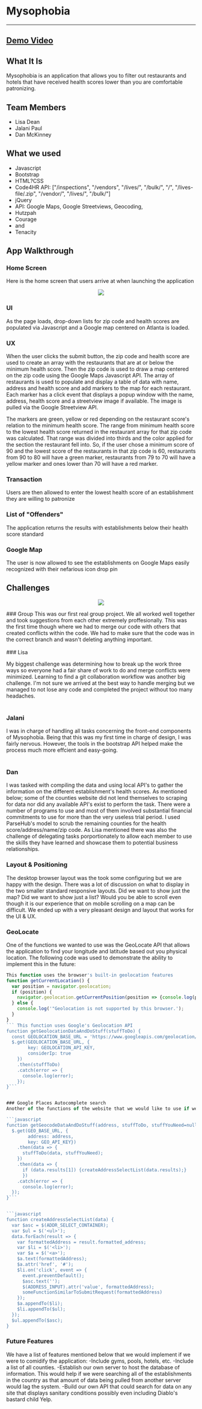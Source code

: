 # Mysophobia
---
## [Demo Video](https://youtu.be/uLNvlpdSDJE)

## What It Is
Mysophobia is an application that allows you to filter out restaurants and hotels that have received health scores lower than you are comfortable patronizing.

## Team Members
* Lisa Dean
* Jalani Paul
* Dan McKinney

## What we used
* Javascript
* Bootstrap
* HTML?CSS
* Code4HR API: ["/inspections", "/vendors", "/lives/", "/bulk/", "/", "/lives-file/<locality>.zip", "/vendor/<vendorid>", "/lives/<locality>", "/bulk/<filename>"]
* jQuery
* API: Google Maps, Google Streetviews, Geocoding, 
* Hutzpah
* Courage
* and
* Tenacity

## App Walkthrough

### Home Screen
Here is the home screen that users arrive at when launching the application
<p align='center'>
    <img src='images/home.png'></img>
</p>

### UI
As the page loads, drop-down lists for zip code and health scores are populated via Javascript and a Google map centered on Atlanta is loaded.

### UX
When the user clicks the submit button, the zip code and health score are used to create an array with the restaurants that are at or below the minimum health score. Then the zip code is used to draw a map centered on the zip code using the Google Maps Javascript API. The array of restaurants is used to populate and display a table of data with name, address and health score and add markers to the map for each restaurant. Each marker has a click event that displays a popup window with the name, address, health score and a streetview image if available. The image is pulled via the Google Streetview API.

The markers are green, yellow or red depending on the restaurant score's relation to the minimum health score. The range from minimum health score to the lowest health score returned in the restaurant array for that zip code was calculated. That range was divided into thirds and the color applied for the section the restaurant fell into. So, if the user chose a minimum score of 90 and the lowest score of the restaurants in that zip code is 60, restaurants from 90 to 80 will have a green marker, restaurants from 79 to 70 will have a yellow marker and ones lower than 70 will have a red marker.


### Transaction
Users are then allowed to enter the lowest health score of an establishment they are willing to patronize


### List of "Offenders"
The application returns the results with establishments below their health score standard

### Google Map
The user is now allowed to see the establishments on Google Maps easily recognized with their nefarious icon drop pin

## Challenges
<p align='center'>
    <img src='images/trello.png'></img>
</p>
### Group
This was our first real group project. We all worked well together and took suggestions from each other extremely proffesionally.
This was the first time though where we had to merge our code with others that created conflicts within the code. We had to make sure that the code was in the correct branch and wasn't deleting anything important.
<br>
<br>
### Lisa

My biggest challenge was determining how to break up the work three ways so everyone had a fair share of work to do and merge conflicts were minimized. Learning to find a git collaboration workflow was another big challenge. I'm not sure we arrived at the best way to handle merging but we managed to not lose any code and completed the project without too many headaches.
<br>
<br>
### Jalani

I was in charge of handling all tasks concerning the front-end components of Mysophobia. Being that this was my first time in charge of design, I was fairly nervous. However, the tools in the bootstrap API helped make the process much more effcient and easy-going. 
<br>
<br>
### Dan
I was tasked with compiling the data and using local API's to gather the information on the different establishment's health scores. As mentioned below; some of the counties website did not lend themselves to scraping for data nor did any available API's exist to perform the task. There were a number of programs to use and most of them involved substantial financial commitments to use for more than the very useless trial period. I used ParseHub's model to scrub the remaining counties for the health score/address/name/zip code. As Lisa mentioned there was also the challenge of delegating tasks porportionately to allow each member to use the skills they have learned and showcase them to potential business relationships.
<br>

### Layout & Positioning
The desktop browser layout was the took some configuring but we are happy with the design. There was a lot of discussion on what to display in the two smaller standard responsive layouts. Did we want to show just the map? Did we want to show just a list? Would you be able to scroll even though it is our experience that on mobile scrolling on a map can be difficult. We ended up with a very pleasant design and layout that works for the UI & UX. 
### GeoLocate
One of the functions we wanted to use was the GeoLocate API that allows the application to find your longitude and latitude based out you physical location. The following code was used to demonstrate the ability to implement this in the future:

```javascript
This function uses the browser's built-in geolocation features
function getCurrentLocation() {
  var position = navigator.geolocation;
  if (position) {
    navigator.geolocation.getCurrentPosition(position => {console.log(position);});
  } else {
    console.log('"Geolocation is not supported by this browser.');
  }
}
``` This function uses Google's Geolocation API
function getGeolocationDataAndDoStuff(stuffToDo) {
  const GEOLOCATION_BASE_URL = 'https://www.googleapis.com/geolocation/v1/geolocate?'
  $.get(GEOLOCATION_BASE_URL, {
        key: GEOLOCATION_API_KEY,
        considerIp: true
    })
    .then(stuffToDo)
    .catch(error => {
      console.log(error);
    });
}```


### Google Places Autocomplete search
Another of the functions of the website that we would like to use if we were to move forward with the application would be auto-complete address with partial data(i.e. 123 Spoo = 123 Spooner St Quahog, RI. Lisa was able to write the code for this but the GeoCode API was not working up to our standards. Below is the code:

```javascript
function getGeocodeDataAndDoStuff(address, stuffToDo, stuffYouNeed=null) {
  $.get(GEO_BASE_URL, {
        address: address,
        key: GEO_API_KEY})
    .then(data => {
      stuffToDo(data, stuffYouNeed);
    })
    .then(data => {
      if (data.results[1]) {createAddressSelectList(data.results);}
      })
    .catch(error => {
      console.log(error);
  });
}```


```javascript
function createAddressSelectList(data) {
  var $asc = $(ADDR_SELECT_CONTAINER);
  var $ul = $('<ul>');
  data.forEach(result => {
    var formattedAddress = result.formatted_address;
    var $li = $('<li>');
    var $a = $('<a>');
    $a.text(formattedAddress);
    $a.attr('href', '#');
    $li.on('click', event => {
      event.preventDefault();
      $asc.text('');
      $(ADDRESS_INPUT).attr('value', formattedAddress);
      someFunctionSimilarToSubmitRequest(formattedAddress)
    });
    $a.appendTo($li);
    $li.appendTo($ul);
  });
  $ul.appendTo($asc);
}
```
</p>

### Future Features

We have a list of features mentioned below that we would implement if we were to comidify the application:
-Include gyms, pools, hotels, etc.
-Include a list of all counties.
-Establish our own server to host the database of information. This would help if we were searching all of the establishments in the country as that amount of data being pulled from another server would lag the system.
-Build our own API that could search for data on any site that displays sanitary conditions possibly even including Diablo's bastard child Yelp.


